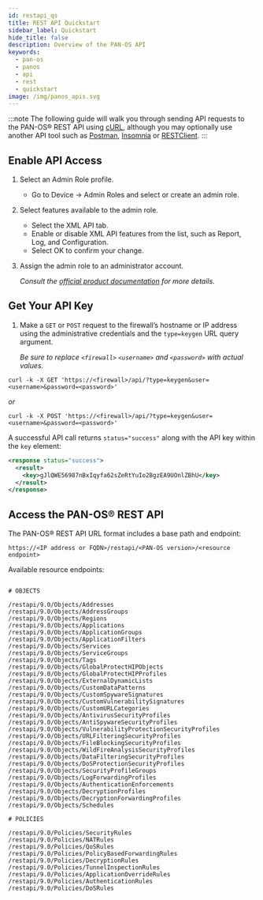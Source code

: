```yaml
---
id: restapi_qs
title: REST API Quickstart
sidebar_label: Quickstart
hide_title: false
description: Overview of the PAN-OS API
keywords:
  - pan-os
  - panos
  - api
  - rest
  - quickstart
image: /img/panos_apis.svg
---
```


:::note
The following guide will walk you through sending API requests to the PAN-OS® REST API using <a href="https://curl.haxx.se/docs/httpscripting.html" target="_blank">cURL</a>, although you may optionally use another API tool such as <a href="https://www.getpostman.com/" target="_blank">Postman</a>, <a href="https://insomnia.rest/" target="_blank">Insomnia</a> or <a href="http://restclient.net/" target="_blank">RESTClient</a>.
:::

## Enable API Access

1. Select an Admin Role profile.

   - Go to Device -> Admin Roles and select or create an admin role.

2. Select features available to the admin role.

   - Select the XML API tab.
   - Enable or disable XML API features from the list, such as Report, Log, and Configuration.
   - Select OK to confirm your change.

3. Assign the admin role to an administrator account.

   _Consult the [official product documentation](https://docs.paloaltonetworks.com/pan-os/9-0/pan-os-panorama-api/get-started-with-the-pan-os-xml-api/get-your-api-key.html) for more details._

## Get Your API Key

1. Make a `GET` or `POST` request to the firewall’s hostname or IP address using the administrative credentials and the `type=keygen` URL query argument.

   _Be sure to replace `<firewall>` `<username>` and `<password>` with actual values._

```shell-session
curl -k -X GET 'https://<firewall>/api/?type=keygen&user=<username>&password=<password>'
```

_or_

```shell-session
curl -k -X POST 'https://<firewall>/api/?type=keygen&user=<username>&password=<password>'
```

A successful API call returns `status="success"` along with the API key within the `key` element:

```xml
<response status="success">
  <result>
    <key>gJlQWE56987nBxIqyfa62sZeRtYuIo2BgzEA9UOnlZBhU</key>
  </result>
</response>
```

## Access the PAN-OS® REST API

The PAN-OS® REST API URL format includes a base path and endpoint:

```console
https://<IP address or FQDN>/restapi/<PAN-OS version>/<resource endpoint>
```

Available resource endpoints:

```console

# OBJECTS

/restapi/9.0/Objects/Addresses
/restapi/9.0/Objects/AddressGroups
/restapi/9.0/Objects/Regions
/restapi/9.0/Objects/Applications
/restapi/9.0/Objects/ApplicationGroups
/restapi/9.0/Objects/ApplicationFilters
/restapi/9.0/Objects/Services
/restapi/9.0/Objects/ServiceGroups
/restapi/9.0/Objects/Tags
/restapi/9.0/Objects/GlobalProtectHIPObjects
/restapi/9.0/Objects/GlobalProtectHIPProfiles
/restapi/9.0/Objects/ExternalDynamicLists
/restapi/9.0/Objects/CustomDataPatterns
/restapi/9.0/Objects/CustomSpywareSignatures
/restapi/9.0/Objects/CustomVulnerabilitySignatures
/restapi/9.0/Objects/CustomURLCategories
/restapi/9.0/Objects/AntivirusSecurityProfiles
/restapi/9.0/Objects/AntiSpywareSecurityProfiles
/restapi/9.0/Objects/VulnerabilityProtectionSecurityProfiles
/restapi/9.0/Objects/URLFilteringSecurityProfiles
/restapi/9.0/Objects/FileBlockingSecurityProfiles
/restapi/9.0/Objects/WildFireAnalysisSecurityProfiles
/restapi/9.0/Objects/DataFilteringSecurityProfiles
/restapi/9.0/Objects/DoSProtectionSecurityProfiles
/restapi/9.0/Objects/SecurityProfileGroups
/restapi/9.0/Objects/LogForwardingProfiles
/restapi/9.0/Objects/AuthenticationEnforcements
/restapi/9.0/Objects/DecryptionProfiles
/restapi/9.0/Objects/DecryptionForwardingProfiles
/restapi/9.0/Objects/Schedules

# POLICIES

/restapi/9.0/Policies/SecurityRules
/restapi/9.0/Policies/NATRules
/restapi/9.0/Policies/QoSRules
/restapi/9.0/Policies/PolicyBasedForwardingRules
/restapi/9.0/Policies/DecryptionRules
/restapi/9.0/Policies/TunnelInspectionRules
/restapi/9.0/Policies/ApplicationOverrideRules
/restapi/9.0/Policies/AuthenticationRules
/restapi/9.0/Policies/DoSRules
```
